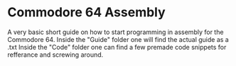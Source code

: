 # Commodore 64 Assembly
 A very basic short guide on how to start programming in assembly for the Commodore 64.
Inside the "Guide" folder one will find the actual guide as a .txt
Inside the "Code" folder one can find a few premade code snippets for refferance and screwing around.

